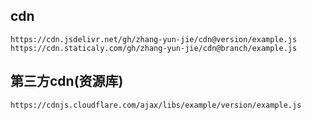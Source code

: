 ## cdn
```
https://cdn.jsdelivr.net/gh/zhang-yun-jie/cdn@version/example.js
https://cdn.staticaly.com/gh/zhang-yun-jie/cdn@branch/example.js
```

## 第三方cdn(资源库)
```
https://cdnjs.cloudflare.com/ajax/libs/example/version/example.js
```
